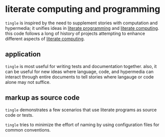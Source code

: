 # literate computing and programming

`tingle` is inspired by the need to supplement stories with computation and hypermedia; it unifies ideas in [literate programming] and [literate computing]. 
this code follows a long of history of projects attempting to enhance different aspects of [literate computing].

## application

`tingle` is most useful for writing tests and documentation together. also, it can be useful for new ideas where language, code, and hypermedia can interact through entire documents to tell stories where langauge or code alone may not suffice.


## markup as source code

`tingle` demonstrates a few scenarios that use literate programs as source code or tests.

`tingle` tries to minimize the effort of naming by using configuration files for common conventions.

[literate computing]: #
[literate programming]: #